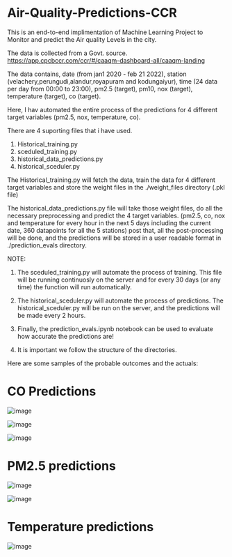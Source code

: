 # Air-Quality-Predictions-CCR

This is an end-to-end implimentation of Machine Learning Project to Monitor and predict the Air quality Levels in the city. 

The data is collected from a Govt. source. https://app.cpcbccr.com/ccr/#/caaqm-dashboard-all/caaqm-landing 

The data contains,
date (from jan1 2020 - feb 21 2022), station (velachery,perungudi,alandur,royapuram and kodungaiyur), time (24 data per day from 00:00 to 23:00), pm2.5 (target), pm10, nox (target), temperature (target), co (target).

Here, I hav automated the entire process of the predictions for 4 different target variables (pm2.5, nox, temperature, co). 

There are 4 suporting files that i have used. 
1. Historical_training.py
2. sceduled_training.py
3. historical_data_predictions.py
4. historical_sceduler.py

The Historical_training.py will fetch the data, train the data for 4 different target variables 
and store the weight files in the ./weight_files directory (.pkl file)

The historical_data_predictions.py file will take those weight files, do all the necessary preprocessing and predict the 4 target variables. 
(pm2.5, co, nox and temperature for every hour in the next 5 days including the current date, 360 datapoints for all the 5 stations) post that, all the post-processing will be done, and the predictions will be stored in a user readable format in ./prediction_evals directory. 

NOTE:
1. The sceduled_training.py will automate the process of training. 
This file will be running continuosly on the server and for every 30 days (or any time) the function will run automatically. 

2. The historical_sceduler.py will automate the process of predictions. 
The historical_sceduler.py will be run on the server, and the predictions will be made every 2 hours. 

3. Finally, the prediction_evals.ipynb notebook can be used to evaluate how accurate the predictions are! 

4. It is important we follow the structure of the directories. 


Here are some samples of the probable outcomes and the actuals:

# CO Predictions

![image](https://user-images.githubusercontent.com/20862520/157029950-4272244b-b079-428a-838e-0409709e24dc.png)

![image](https://user-images.githubusercontent.com/20862520/157029923-f9b7549f-b03f-450e-ac8c-3b9c7905b7a2.png)

![image](https://user-images.githubusercontent.com/20862520/157029631-963e27fa-3de0-4974-b020-dc937285814a.png)

# PM2.5 predictions
![image](https://user-images.githubusercontent.com/20862520/157030757-b7be1af6-1255-4256-b5b3-1cbf32eb779c.png)

![image](https://user-images.githubusercontent.com/20862520/157030699-1e0f7922-371a-4950-a0e9-864c2c16aff3.png)


# Temperature predictions
![image](https://user-images.githubusercontent.com/20862520/157030927-01fe7c34-3b67-44d5-bcae-50b7b5f9c213.png)

